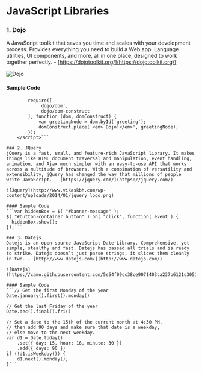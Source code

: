 # JavaScript Libraries

### 1. Dojo
A JavaScript toolkit that saves you time and scales with your development process. Provides everything you need to build a Web app. Language utilities, UI components, and more, all in one place, designed to work together perfectly. - [https://dojotoolkit.org/](https://dojotoolkit.org/)

![Dojo](https://dojotoolkit.org/documentation/tutorials/1.7/gfx/images/gfxlogo.png)

#### Sample Code
```<script>
        require([
            'dojo/dom',
            'dojo/dom-construct'
        ], function (dom, domConstruct) {
            var greetingNode = dom.byId('greeting');
            domConstruct.place('<em> Dojo!</em>', greetingNode);
        });
    </script>```
    
### 2. JQuery
jQuery is a fast, small, and feature-rich JavaScript library. It makes things like HTML document traversal and manipulation, event handling, animation, and Ajax much simpler with an easy-to-use API that works across a multitude of browsers. With a combination of versatility and extensibility, jQuery has changed the way that millions of people write JavaScript. - [https://jquery.com/](https://jquery.com/)

![Jquery](http://www.vikaskbh.com/wp-content/uploads/2014/01/jquery_logo.png)

#### Sample Code
```var hiddenBox = $( "#banner-message" );
$( "#button-container button" ).on( "click", function( event ) {
  hiddenBox.show();
});```

### 3. Datejs
Datejs is an open-source JavaScript Date Library. Comprehensive, yet simple, stealthy and fast. Datejs has passed all trials and is ready to strike. Datejs doesn’t just parse strings, it slices them cleanly in two. - [http://www.datejs.com/](http://www.datejs.com/)

![Datejs](https://camo.githubusercontent.com/5e54f09cc38ce9071403ca237b6121c3051b6529/687474703a2f2f646174656a732e636f6d2f696d616765732f676f6f676c65636f64652d6865616465722e6a7067)

#### Sample Code
```// Get the first Monday of the year
Date.january().first().monday()
 
// Get the last Friday of the year
Date.dec().final().fri()
 
// Set a date to the 15th of the current month at 4:30 PM,
// then add 90 days and make sure that date is a weekday,
// else move to the next weekday.
var d1 = Date.today()
    .set({ day: 15, hour: 16, minute: 30 })
    .add({ days: 90 })
if (!d1.isWeekday()) {
    d1.next().monday();
}```
